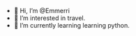- 👋 Hi, I’m @Emmerri
- 👀 I’m interested in travel.
- 🌱 I’m currently learning learning python.

<!---
Emmerri/Emmerri is a ✨ special ✨ repository because its `README.md` (this file) appears on your GitHub profile.
You can click the Preview link to take a look at your changes.
--->
